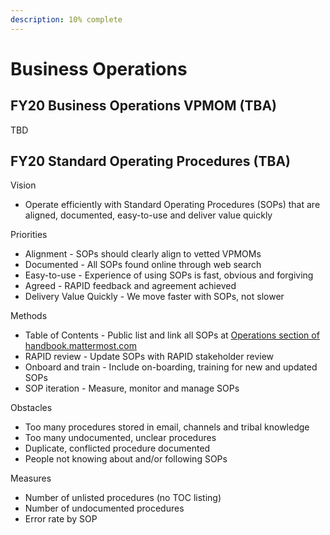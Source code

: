 ```yaml
---
description: 10% complete
---
```


# Business Operations

## FY20 Business Operations VPMOM \(TBA\)

TBD  


## **FY20 Standard Operating Procedures \(TBA\)**

Vision

* Operate efficiently with Standard Operating Procedures \(SOPs\) that are aligned, documented, easy-to-use and deliver value quickly

Priorities

* Alignment - SOPs should clearly align to vetted VPMOMs
* Documented - All SOPs found online through web search
* Easy-to-use - Experience of using SOPs is fast, obvious and forgiving
* Agreed - RAPID feedback and agreement achieved
* Delivery Value Quickly - We move faster with SOPs, not slower

Methods

* Table of Contents - Public list and link all SOPs at [Operations section of handbook.mattermost.com](http://handbook.mattermost.com/sop/operations.html)
* RAPID review - Update SOPs with RAPID stakeholder review
* Onboard and train - Include on-boarding, training for new and updated SOPs
* SOP iteration - Measure, monitor and manage SOPs

Obstacles

* Too many procedures stored in email, channels and tribal knowledge
* Too many undocumented, unclear procedures
* Duplicate, conflicted procedure documented
* People not knowing about and/or following SOPs

Measures

* Number of unlisted procedures \(no TOC listing\)
* Number of undocumented procedures
* Error rate by SOP

